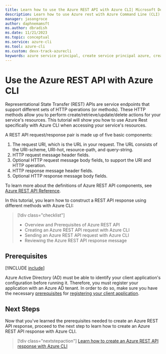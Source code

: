 ```yaml
---
title: Learn how to use the Azure REST API with Azure CLI| Microsoft Docs
description: Learn how to use Azure rest with Azure Command Line (CLI) 
manager: jasongroce
author: daphnemamsft
ms.author: dbradish
ms.date: 11/21/2023
ms.topic: conceptual
ms.service: azure-cli
ms.tool: azure-cli
ms.custom: devx-track-azurecli
keywords: azure service principal, create service principal azure, create service principal azure cli
---
```


# Use the Azure REST API with Azure CLI

Representational State Transfer (REST) APIs are service endpoints that support different sets of HTTP operations (or methods). These HTTP methods allow you to perform create/retrieve/update/delete actions for your service's resources. This tutorial will show you how to use Azure Rest specifically with Azure CLI when accessing your service's resources. 

A REST API request/response pair is made up of five basic components:

1. The request URI, which is the URL in your request. The URL consists of the URI-scheme, URI-hot, resource-path, and query-string. 
2. HTTP request message header fields.
3. Optional HTTP request message body fields, to support the URI and HTTP operation. 
4. HTTP response message header fields.
5. Optional HTTP response message body fields.

To learn more about the definitions of Azure REST API components, see [Azure REST API Reference](/rest/api/gettingstarted/#components-of-a-rest-api-requestresponse).

In this tutorial, you learn how to construct a REST API response using different methods with Azure CLI:

> [!div class="checklist"]
>
> * Overview and Prerequisites of Azure REST API
> * Creating an Azure REST API request with Azure CLI
> * Sending an Azure REST API request with Azure CLI
> * Reviewing the Azure REST API response message 

## Prerequisites 

[!INCLUDE [include](~/articles/reusable-content/azure-cli/azure-cli-prepare-your-environment-no-header.md)]

Azure Active Directory (AD) must be able to identify your client application's configuration before running it. Therefore, you must register your application with an Azure AD tenant. In order to do so, make sure you have the necessary [prerequisites](/rest/api/gettingstarted/#prerequisites) for [registering your client application](rest/api/gettingstarted/#register-your-client-application-with-azure-ad). 


## Next Steps

Now that you've learned the prerequisites needed to create an Azure REST API response, proceed to the next step to learn how to create an Azure REST API response with Azure CLI. 

> [!div class="nextstepaction"]
> [Learn how to create an Azure REST API response with Azure CLI](./azure-cli-rest-tutorial-2.md)